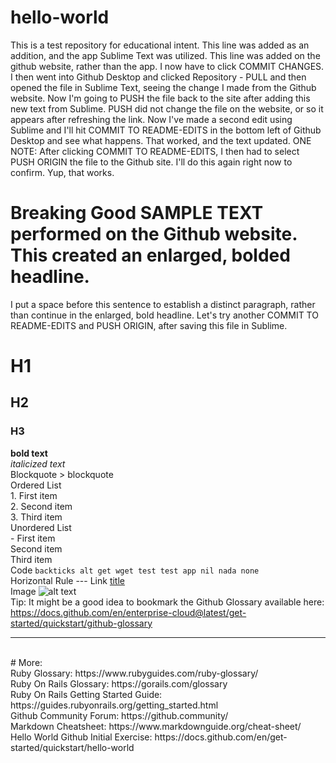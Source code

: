 # hello-world
 This is a test repository for educational intent.
 This line was added as an addition, and the app Sublime Text was utilized.
 This line was added on the github website, rather than the app. I now have to click COMMIT CHANGES.
 I then went into Github Desktop and clicked Repository - PULL and then opened the file in Sublime Text, seeing the change I made from the Github website. Now I'm going to PUSH the file back to the site after adding this new text from Sublime. PUSH did not change the file on the website, or so it appears after refreshing the link. Now I've made a second edit using Sublime and I'll hit COMMIT TO README-EDITS in the bottom left of Github Desktop and see what happens. That worked, and the text updated. ONE NOTE: After clicking COMMIT TO README-EDITS, I then had to select PUSH ORIGIN the file to the Github site. I'll do this again right now to confirm. Yup, that works. 
# Breaking Good SAMPLE TEXT performed on the Github website. This created an enlarged, bolded headline.
 I put a space before this sentence to establish a distinct paragraph, rather than continue in the enlarged, bold headline. Let's try another COMMIT TO README-EDITS and PUSH ORIGIN, after saving this file in Sublime. 
# H1
## H2
### H3<br>
  **bold text**<br>
  *italicized text*<br>
  Blockquote 	> blockquote<br>
 Ordered List<br> 	1. First item<br>
 2. Second item<br>
 3. Third item<br>
 Unordered List<br> 	- First item<br>
 Second item<br>
 Third item<br>
  Code 	`backticks alt get wget test test app nil nada none`<br>
  Horizontal Rule 	---
  Link 	[title](https://www.aljazeera.com)<br>
  Image 	![alt text](https://images.mushroomobserver.org/orig/1413074.jpg)<br>
  Tip: It might be a good idea to bookmark the Github Glossary available here: https://docs.github.com/en/enterprise-cloud@latest/get-started/quickstart/github-glossary
________________________________________________________
<br>
# More:<br>
Ruby Glossary:  https://www.rubyguides.com/ruby-glossary/ <br>
Ruby On Rails Glossary:  https://gorails.com/glossary <br>
Ruby On Rails Getting Started Guide:  https://guides.rubyonrails.org/getting_started.html  <br>
Github Community Forum:  https://github.community/ <br>
Markdown Cheatsheet:  https://www.markdownguide.org/cheat-sheet/ <br>
Hello World Github Initial Exercise:  https://docs.github.com/en/get-started/quickstart/hello-world <br>
